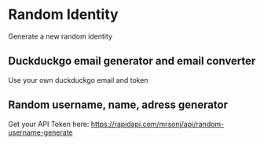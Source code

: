 # Random Identity

Generate a new random identity

## Duckduckgo email generator and email converter

Use your own duckduckgo email and token

## Random username, name, adress generator

Get your API Token here: https://rapidapi.com/mrsonj/api/random-username-generate
